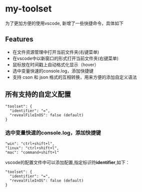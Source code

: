 # my-toolset

为了更加方便的使用vscode, 新增了一些快捷命令，具体如下


## Features

- 在文件资源管理中打开当前文件夹(右键菜单)
- 在vscode中以新窗口的形式打开当前文件夹(右键菜单)
- 鼠标放在时间戳上自动格式化显示（hover）
- 选中变量快速的console.log，添加快捷键
- 支持 cson 和 json 格式的互相转换，用来方便的添加自定义语法

## 所有支持的自定义配置
```
"toolset": {
  "identifier": "=",
  "revealFileInOS": false (default)
}
```

### 选中变量快速的console.log，添加快捷键
```
"win": "ctrl+shift+l",
"linux": "ctrl+shift+l",
"mac": "command+shift+l"
```
vscode的配置文件中可以添加配置,指定标识符**identifier**,如下：
```
"toolset": {
  "identifier": "=",
  "revealFileInOS": false (default)
}
```
